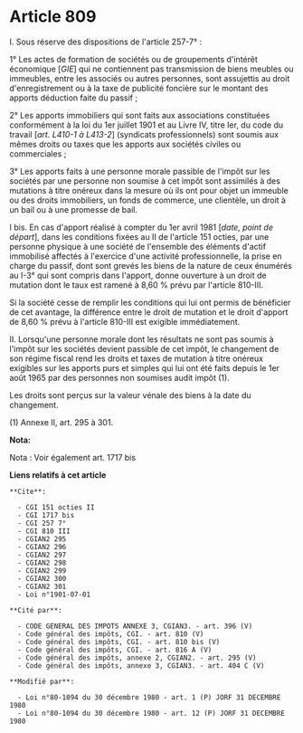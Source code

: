 # Article 809

I. Sous réserve des dispositions de l'article 257-7° :

1° Les actes de formation de sociétés ou de groupements d'intérêt économique [*GIE*] qui ne contiennent pas transmission de
biens meubles ou immeubles, entre les associés ou autres personnes, sont assujettis au droit d'enregistrement ou à la taxe de
publicité foncière sur le montant des apports déduction faite du passif ;

2° Les apports immobiliers qui sont faits aux associations constituées conformément à la loi du 1er juillet 1901 et au Livre
IV, titre Ier, du code du travail [*art. L410-1 à L413-2*] (syndicats professionnels) sont soumis aux mêmes droits ou taxes
que les apports aux sociétés civiles ou commerciales ;

3° Les apports faits à une personne morale passible de l'impôt sur les sociétés par une personne non soumise à cet impôt sont
assimilés à des mutations à titre onéreux dans la mesure où ils ont pour objet un immeuble ou des droits immobiliers, un
fonds de commerce, une clientèle, un droit à un bail ou à une promesse de bail.

I bis. En cas d'apport réalisé à compter du 1er avril 1981 [*date, point de départ*], dans les conditions fixées au II de
l'article 151 octies, par une personne physique à une société de l'ensemble des éléments d'actif immobilisé affectés à
l'exercice d'une activité professionnelle, la prise en charge du passif, dont sont grevés les biens de la nature de ceux
énumérés au I-3° qui sont compris dans l'apport, donne ouverture à un droit de mutation dont le taux est ramené à 8,60 %
prévu par l'article 810-III.

Si la société cesse de remplir les conditions qui lui ont permis de bénéficier de cet avantage, la différence entre le droit
de mutation et le droit d'apport de 8,60 % prévu à l'article 810-III est exigible immédiatement.

II. Lorsqu'une personne morale dont les résultats ne sont pas soumis à l'impôt sur les sociétés devient passible de cet
impôt, le changement de son régime fiscal rend les droits et taxes de mutation à titre onéreux exigibles sur les apports purs
et simples qui lui ont été faits depuis le 1er août 1965 par des personnes non soumises audit impôt (1).

Les droits sont perçus sur la valeur vénale des biens à la date du changement.

(1) Annexe II, art. 295 à 301.

**Nota:**

Nota : Voir également art. 1717 bis

**Liens relatifs à cet article**

	**Cite**:

	  - CGI 151 octies II
	  - CGI 1717 bis
	  - CGI 257 7°
	  - CGI 810 III
	  - CGIAN2 295
	  - CGIAN2 296
	  - CGIAN2 297
	  - CGIAN2 298
	  - CGIAN2 299
	  - CGIAN2 300
	  - CGIAN2 301
	  - Loi n°1901-07-01

	**Cité par**:

	  - CODE GENERAL DES IMPOTS ANNEXE 3, CGIAN3. - art. 396 (V)
	  - Code général des impôts, CGI. - art. 810 (V)
	  - Code général des impôts, CGI. - art. 810 bis (V)
	  - Code général des impôts, CGI. - art. 816 A (V)
	  - Code général des impôts, annexe 2, CGIAN2. - art. 295 (V)
	  - Code général des impôts, annexe 3, CGIAN3. - art. 404 C (V)

	**Modifié par**:

	  - Loi n°80-1094 du 30 décembre 1980 - art. 1 (P) JORF 31 DECEMBRE 1980
	  - Loi n°80-1094 du 30 décembre 1980 - art. 12 (P) JORF 31 DECEMBRE 1980
